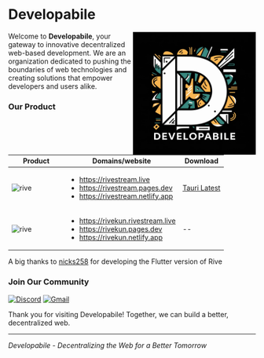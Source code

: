 # Developabile

<img width="250" align="right" alt="coder.gif" src="../static/logo.jpeg" />
<p aling="left" width="40">

Welcome to **Developabile**, your gateway to innovative decentralized web-based development. We are an organization dedicated to pushing the boundaries of web technologies and creating solutions that empower developers and users alike.

### Our Product

<!-- 1.  **Rive** : Rive is a cutting-edge, ad-free platform for streaming/downloading movies and TV shows online. Your Personal Streaming Oasis.
    - **Visit Rive**:
      - https://rivestream.live
      - https://rivestream.vercel.app
      - https://rive-next.vercel.app
    - **Download Rive**: https://github.com/Developabile/rive-tauri/releases/latest -->

| Product                                                                                                   | Domains/website                                                                                                                                               | Download                                                                   |
| --------------------------------------------------------------------------------------------------------- | ------------------------------------------------------------------------------------------------------------------------------------------------------------- | -------------------------------------------------------------------------- |
| <img width="100" align="right" alt="rive" src="https://rivestream.live/icons/icon-256x256.png" />         | <ul><li> https://rivestream.live</li><li> https://rivestream.pages.dev</li><li>https://rivestream.netlify.app</li></ul> | [Tauri Latest](https://github.com/Developabile/rive-tauri/releases/latest) |
| <img width="100" align="right" alt="rive" src="https://rivekun.rivestream.live/icons/icon-192x192.png" /> | <ul><li> https://rivekun.rivestream.live</li><li> https://rivekun.pages.dev</li><li>https://rivekun.netlify.app</li></ul>                                     | --                                                                         |

A big thanks to [nicks258](https://github.com/nicks258) for developing the Flutter version of Rive
### Join Our Community

[![Discord](https://img.shields.io/badge/discord-7c3aed?&style=for-the-badge&logo=discord&logoColor=white&color=7c3aed&cacheSeconds=3600)](https://discord.gg/6xJmJja8fV)
[![Gmail](https://img.shields.io/badge/mail-7c3aed?&style=for-the-badge&logo=gmail&logoColor=white&color=7c3aed&cacheSeconds=3600)](mailto:aarav4dev@hotmail.com)

Thank you for visiting Developabile! Together, we can build a better, decentralized web.

---

_Developabile - Decentralizing the Web for a Better Tomorrow_

</p>
